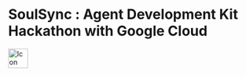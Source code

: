 # SoulSync : Agent Development Kit Hackathon with Google Cloud

<a href="https://medium.com/@saisamyuktha.n/adk-c16f53f624fc" target="_blank">
  <img src="https://cdn2.iconfinder.com/data/icons/social-media-2285/512/1_Medium_colored_svg-512.png" alt="Icon" width="40"/>
</a>
